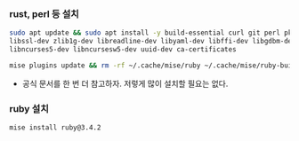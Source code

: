 ### rust, perl 등 설치

```bash
sudo apt update && sudo apt install -y build-essential curl git perl pkg-config autoconf bison rustc cargo \
libssl-dev zlib1g-dev libreadline-dev libyaml-dev libffi-dev libgdbm-dev libdb-dev \
libncurses5-dev libncursesw5-dev uuid-dev ca-certificates
```

```bash
mise plugins update && rm -rf ~/.cache/mise/ruby ~/.cache/mise/ruby-build
```

- 공식 문서를 한 번 더 참고하자. 저렇게 많이 설치할 필요는 없다.

### ruby 설치

```bash
mise install ruby@3.4.2
```